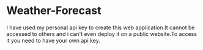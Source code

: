# Weather-Forecast
I have used my personal api key to create this web application.It cannot be accessed to others and i can't even deploy it on a public website.To access it you need to have your own api key.
